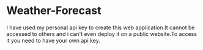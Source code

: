# Weather-Forecast
I have used my personal api key to create this web application.It cannot be accessed to others and i can't even deploy it on a public website.To access it you need to have your own api key.
